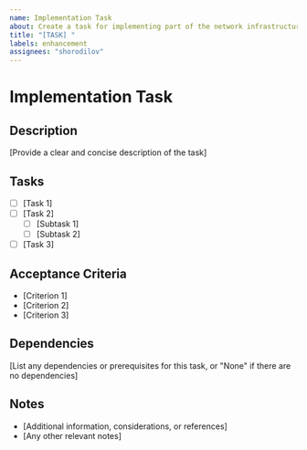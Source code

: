 ```yaml
---
name: Implementation Task
about: Create a task for implementing part of the network infrastructure
title: "[TASK] "
labels: enhancement
assignees: "shorodilov"
---
```


# Implementation Task

## Description
[Provide a clear and concise description of the task]

## Tasks
- [ ] [Task 1]
- [ ] [Task 2]
  - [ ] [Subtask 1]
  - [ ] [Subtask 2]
- [ ] [Task 3]

## Acceptance Criteria
- [Criterion 1]
- [Criterion 2]
- [Criterion 3]

## Dependencies
[List any dependencies or prerequisites for this task, or
"None" if there are no dependencies]

## Notes
- [Additional information, considerations, or references]
- [Any other relevant notes]
